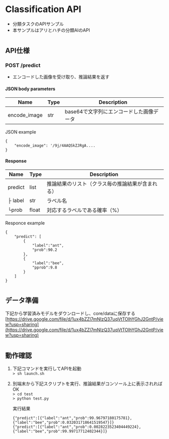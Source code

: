 # Classification API  
* 分類タスクのAPIサンプル  
* 本サンプルはアリとハチの分類AIのAPI

#  
## API仕様  
### POST /predict  
* エンコードした画像を受け取り、推論結果を返す  

#### JSON body parameters  
| Name         | Type | Description                              | 
| ------------ | ---- | ---------------------------------------- | 
| encode_image | str  | base64で文字列にエンコードした画像データ    | 

JSON example  
```
{
    "encode_image": '/9j/4AAQSkZJRgA....
}
```

#### Response
| Name     | Type  | Description                                      | 
| -------- | ----- | ------------------------------------------------ | 
| predict  | list  | 推論結果のリスト（クラス毎の推論結果が含まれる）     | 
| ├ label  | str   | ラベル名                                          | 
| └prob    | float | 対応するラベルである確率（%）                       | 

Responce example  
```
{
    "predict": [
        {
            "label":"ant",
            "prob":90.2
        },
        {
            "label":"bee",
            "pprob":9.8
        }
    ]
}
```

#
## データ準備  
下記から学習済みモデルをダウンロードし、core/dataに保存する  
[https://drive.google.com/file/d/1ux4bZZl7mNIzQ37uqVtTOIhYGhJ2GntP/view?usp=sharing](https://drive.google.com/file/d/1ux4bZZl7mNIzQ37uqVtTOIhYGhJ2GntP/view?usp=sharing)

#  
## 動作確認  
1. 下記コマンドを実行してAPIを起動  
`> sh launch.sh`  

2. 別端末から下記スクリプトを実行、推論結果がコンソール上に表示されればOK  
`> cd test`  
`> python test.py`  

    実行結果  
    ```
    {"predict":[{"label":"ant","prob":99.96797180175781},{"label":"bee","prob":0.032031718641519547}]}  
    {"predict":[{"label":"ant","prob":0.0028223523404449224},{"label":"bee","prob":99.99717712402344}]}
    ```